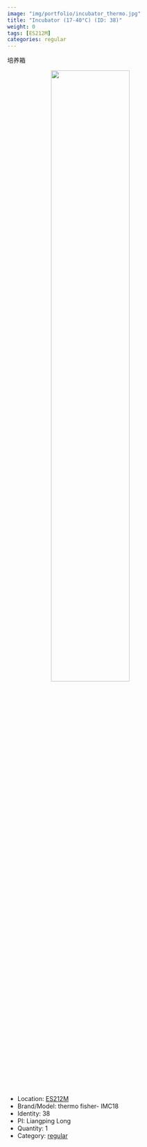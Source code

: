 ```yaml
---
image: "img/portfolio/incubator_thermo.jpg"
title: "Incubator (17-40°C) (ID: 38)"
weight: 0
tags: [ES212M]
categories: regular
---
```


培养箱

<!--more-->

<img src="../../img/portfolio/incubator_thermo.jpg" width="60%" style="display: block; margin: auto;">

- Location: [ES212M](../../tags/es212m)
- Brand/Model: thermo fisher- IMC18
- Identity: 38
- PI: Liangping Long
- Quantity: 1
- Category: [regular](../../categories/regular)






